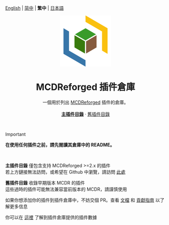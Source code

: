 [English](readme.md) | [简中](readme_zh_cn.md) | **繁中** | [日本語](readme_ja_jp.md)

<div align="center">
<img src="https://raw.githubusercontent.com/MCDReforged/MCDReforged/refs/heads/master/logo/images/logo_compact.svg" alt="MCDReforged Logo" />

<h1>MCDReforged 插件倉庫</h1>

</div>

<p align="center">
  一個用於列出 <a href="https://github.com/Fallen-Breath/MCDReforged">MCDReforged</a> 插件的倉庫。
  <br>
  <br>
  <a href="https://mcdreforged.com/zh-CN/plugins"><strong>主插件目錄</strong></a>
  ·
  <a href="https://github.com/MCDReforged/PluginCatalogue/blob/legacy/readme_cn.md">舊插件目錄</a>
</p>
<br>

> [!IMPORTANT]
> **在使用任何插件之前，請先閱讀其倉庫中的 README。**

<br>

**主插件目錄** 僅包含支持 MCDReforged >=2.x 的插件  
若上方鏈接無法訪問，或希望在 Github 中瀏覽，請訪問 [此處](https://github.com/MCDReforged/PluginCatalogue/blob/catalogue/readme-zh_cn.md)

**舊插件目錄** 收錄早期版本 MCDR 的插件  
這些過時的插件可能無法兼容當前版本的 MCDR，請謹慎使用

如果你想添加你的插件到插件倉庫中，不妨交個 PR。查看 [文檔](https://docs.mcdreforged.com/zh-cn/latest/plugin_dev/plugin_catalogue.html) 和 [貢獻指南](CONTRIBUTING_zh_tw.md) 以了解更多信息

你可以在 [這裡](https://github.com/MCDReforged/PluginCatalogue/tree/meta) 了解到插件倉庫提供的插件數據
